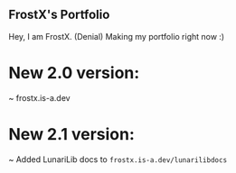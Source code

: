 ## FrostX's Portfolio
Hey, I am FrostX. (Denial)
Making my portfolio right now :)

# New 2.0 version:
~ frostx.is-a.dev

# New 2.1 version:
~ Added LunariLib docs to `frostx.is-a.dev/lunarilibdocs`